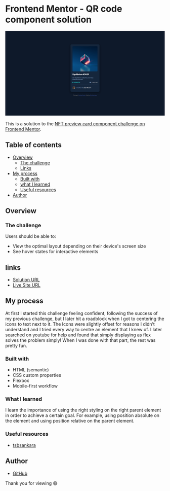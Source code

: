 # Frontend Mentor - QR code component solution

![Design preview for the QR code component coding challenge](./design/Screen-Shot.png)

This is a solution to the [NFT preview card component challenge on Frontend Mentor](https://www.frontendmentor.io/challenges/nft-preview-card-component-SbdUL_w0U). 

## Table of contents

- [Overview](#overview)
  - [The challenge](#the-challenge)
  - [Links](#links)
- [My process](#my-process)
  - [Built with](#built-with)
  - [what I learned](#what-i-learned)
  - [Useful resources](#useful-resources)
- [Author](#author)

## Overview

### The challenge

Users should be able to:

- View the optimal layout depending on their device's screen size
- See hover states for interactive elements

## links

- [Solution URL](https://github.com/Illyaas4Show/NFT-preview-card-component)
- [Live Site URL](https://dapper-daifuku-c62476.netlify.app)

## My process

At first I started this challenge feeling confident, following the success of my previous challenge, but I later hit a roadblock when I got to centering the icons to text next to it. The Icons were slightly offset for reasons I didn’t understand and I tried every way to centre an element that I knew of. I later searched on youtube for help and found that simply displaying as flex solves the problem simply! When I was done with that part, the rest was pretty fun.

### Built with

- HTML (semantic)
- CSS custom properties
- Flexbox
- Mobile-first workflow

### What I learned

I learn the importance of using the right styling on the right parent element in order to achieve a certain goal. For example, using position absolute on the element and using position relative on the parent element.

### Useful resources

- [tsbsankara](https://www.youtube.com/watch?v=9bGbykdR4T8)

## Author
- [GitHub](https://github.com/Illyaas4Show/)

Thank you for viewing :smile:
